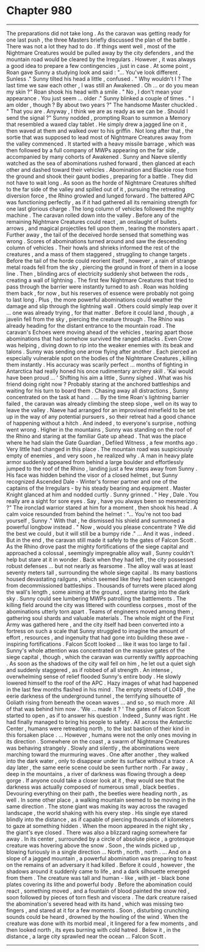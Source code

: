 
# Chapter 980


---

The preparations did not take long . As the caravan was getting ready for one last push , the three Masters briefly discussed the plan of the battle .
There was not a lot they had to do . If things went well , most of the Nightmare Creatures would be pulled away by the city defenders , and the mountain road would be cleared by the Irregulars . However , it was always a good idea to prepare a few contingencies , just in case .
At some point , Roan gave Sunny a studying look and said :
"... You've look different , Sunless ."
Sunny tilted his head a little , confused .
" Why wouldn't I ? The last time we saw each other , I was still an Awakened . Oh ... or do you mean my skin ?"
Roan shook his head with a smile .
" No , I don't mean your appearance . You just seem ... older ."
Sunny blinked a couple of times .
" I am older , though ? By about two years ?"
The handsome Master chuckled .
" That you are . Anyway , I think we are as ready as we can be . Should I send the signal ?"
Sunny nodded , prompting Roan to summon a Memory that resembled a waxed clay tablet . He simply drew a jagged line on it , then waved at them and walked over to his griffin .
Not long after that , the sortie that was supposed to lead most of Nightmare Creatures away from the valley commenced . It started with a heavy missile barrage , which was then followed by a full company of MWPs appearing on the far side , accompanied by many cohorts of Awakened .
Sunny and Naeve silently watched as the sea of abominations rushed forward , then glanced at each other and dashed toward their vehicles . Abomination and Blackie rose from the ground and shook their gaunt bodies , preparing for a battle .
They did not have to wait long .
As soon as the horde of Nightmare Creatures shifted to the far side of the valley and spilled out of it , pursuing the retreating diversion force , the Rhino growled and lunged forward . The battered APC was functioning perfectly , as if it had gathered all its remaining strength for one last glorious charge .
The long column of vehicles followed the mighty machine .
The caravan rolled down into the valley . Before any of the remaining Nightmare Creatures could react , an onslaught of bullets , arrows , and magical projectiles fell upon them , tearing the monsters apart .
Further away , the tail of the deceived horde sensed that something was wrong . Scores of abominations turned around and saw the descending column of vehicles . Their howls and shrieks informed the rest of the creatures , and a mass of them staggered , struggling to change targets .
Before the tail of the horde could reorient itself , however , a rain of strange metal roads fell from the sky , piercing the ground in front of them in a loose line . Then , blinding arcs of electricity suddenly shot between the rods , creating a wall of lightning .
The first few Nightmare Creatures that tried to pass through the barrier were instantly turned to ash . Roan was holding them back , for now , but his reserves of essence were probably not going to last long .
Plus , the more powerful abominations could weather the damage and slip through the lightning wall . Others could simply leap over it ... one was already trying , for that matter .
Before it could land , though , a javelin fell from the sky , piercing the creature through .
The Rhino was already heading for the distant entrance to the mountain road .
The caravan's Echoes were moving ahead of the vehicles , tearing apart those abominations that had somehow survived the ranged attacks . Even Crow was helping , diving down to rip into the weaker enemies with its beak and talons .
Sunny was sending one arrow flying after another . Each pierced an especially vulnerable spot on the bodies of the Nightmare Creatures , killing them instantly . His accuracy was scarily perfect ... months of fighting in Antarctica had really honed his once rudimentary archery skill .
'Kai would have been proud ... '
Shifting his aim a little , Sunny sighed . What was his friend doing right now ? Probably staring at the anchored battleships and waiting for his turn to board them .
Chasing away all distractions , Sunny concentrated on the task at hand .
... By the time Roan's lightning barrier failed , the caravan was already climbing the steep slope , well on its way to leave the valley . Naeve had arranged for an improvised minefield to be set up in the way of any potential pursuers , so their retreat had a good chance of happening without a hitch .
And indeed , to everyone's surprise , nothing went wrong .
Higher in the mountains , Sunny was standing on the roof of the Rhino and staring at the familiar Gate up ahead . That was the place where he had slain the Gate Guardian , Defiled Witness , a few months ago . Very little had changed in this place .
The mountain road was suspiciously empty of enemies , and very soon , he realized why . A man in heavy plate armor suddenly appeared from behind a large boulder and effortlessly jumped to the roof of the Rhino , landing just a few steps away from Sunny .
His face was hidden behind the visor of a closed helmet , but Sunny recognized Ascended Dale - Winter's former partner and one of the captains of the Irregulars - by his steady bearing and equipment .
Master Knight glanced at him and nodded curtly .
Sunny grinned .
" Hey , Dale . You really are a sight for sore eyes . Say , have you always been so mesmerizing ?"
The ironclad warrior stared at him for a moment , then shook his head . A calm voice resounded from behind the helmet :
"... You're not too bad yourself , Sunny ."
With that , he dismissed his shield and summoned a powerful longbow instead .
" Now , would you please concentrate ? We did the best we could , but it will still be a bumpy ride ."
... And it was , indeed .
But in the end , the caravan still made it safely to the gates of Falcon Scott .
As the Rhino drove past the mighty fortifications of the siege capital and approached a colossal , seemingly impregnable alloy wall , Sunny couldn't help but stare at it in wonder .
Back when they had left , the city possessed robust defenses ... but not nearly as fearsome .
The alloy wall was at least seventy meters tall , surrounding the whole siege capital . Its many bastions housed devastating railguns , which seemed like they had been scavenged from decommissioned battleships . Thousands of turrets were placed along the wall's length , some aiming at the ground , some staring into the dark sky . Sunny could see lumbering MWPs patrolling the battlements .
The killing field around the city was littered with countless corpses , most of the abominations utterly torn apart . Teams of engineers moved among them , gathering soul shards and valuable materials .
The whole might of the First Army was gathered here , and the city itself had been converted into a fortress on such a scale that Sunny struggled to imagine the amount of effort , resources , and ingenuity that had gone into building these awe - inspiring fortifications .
Falcon Scott looked ... like it was too large to fail .
Sunny's whole attention was concentrated on the massive gates of the siege capital , though , which the caravan was currently swiftly approaching .
As soon as the shadows of the city wall fell on him , he let out a quiet sigh and suddenly staggered , as if robbed of all strength .
An intense , overwhelming sense of relief flooded Sunny's entire body . He slowly lowered himself to the roof of the APC .
Hazy images of what had happened in the last few months flashed in his mind . The empty streets of LO49 , the eerie darkness of the underground tunnel , the terrifying silhouette of Goliath rising from beneath the ocean waves ... and so , so much more .
All of that was behind him now .
'We ... made it ? '
The gates of Falcon Scott started to open , as if to answer his question .
Indeed , Sunny was right .
He had finally managed to bring his people to safety .
All across the Antarctic Center , humans were retreating north , to the last bastion of their kind in this forsaken place .
... However , humans were not the only ones moving in its direction .
Somewhere on the coast , a swarm of Nightmare Creatures was behaving strangely . Slowly and silently , the abominations were marching toward the murmuring waves . One after another , they walked into the dark water , only to disappear under its surface without a trace . A day later , the same eerie scene could be seen further north .
Far away , deep in the mountains , a river of darkness was flowing through a deep gorge . If anyone could take a closer look at it , they would see that the darkness was actually composed of numerous small , black beetles . Devouring everything on their path , the beetles were heading north , as well .
In some other place , a walking mountain seemed to be moving in the same direction . The stone giant was making its way across the ravaged landscape , the world shaking with his every step . His single eye stared blindly into the distance , as if capable of piercing thousands of kilometers to gaze at something hidden .
When the moon appeared in the night sky , the giant's eye closed .
There was also a blizzard raging somewhere far away . In its center , surrounded by a circle of absolute piece , a grotesque creature was hovering above the snow . Soon , the winds picked up , blowing furiously in a single direction ...
North , north , north .
... And on a slope of a jagged mountain , a powerful abomination was preparing to feast on the remains of an adversary it had killed . Before it could , however , the shadows around it suddenly came to life , and a dark silhouette emerged from them .
The creature was tall and human - like , with jet - black bone plates covering its lithe and powerful body . Before the abomination could react , something moved , and a fountain of blood painted the snow red , soon followed by pieces of torn flesh and viscera .
The dark creature raised the abomination's severed head with its hand , which was missing two fingers , and stared at it for a few moments . Soon , disturbing crunching sounds could be heard , drowned by the howling of the wind .
When the creature was done with its morbid meal , it lingered for a few moments , and then looked north , its eyes burning with cold hatred .
Below it , in the distance , a large city sprawled near the ocean ... Falcon Scott .

---

